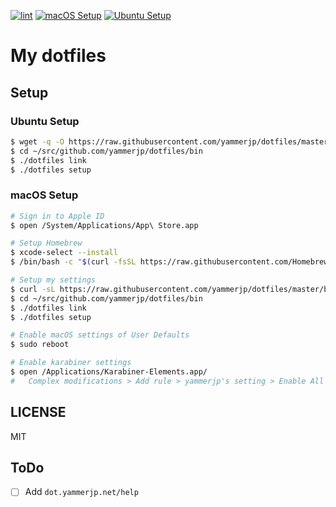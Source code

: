 [![lint](https://github.com/yammerjp/dotfiles/workflows/lint/badge.svg)](https://github.com/yammerjp/dotfiles/actions?query=workflow%3Alint)
[![macOS Setup](https://github.com/yammerjp/dotfiles/workflows/macOS%20Setup/badge.svg)](https://github.com/yammerjp/dotfiles/actions?query=workflow%3A%22macOS+Setup%22)
[![Ubuntu Setup](https://github.com/yammerjp/dotfiles/workflows/Ubuntu%20Setup/badge.svg)](https://github.com/yammerjp/dotfiles/actions?query=workflow%3A%22Ubuntu+Setup%22)

# My dotfiles

## Setup

### Ubuntu Setup

```sh
$ wget -q -O https://raw.githubusercontent.com/yammerjp/dotfiles/master/bin/download.sh | bash
$ cd ~/src/github.com/yammerjp/dotfiles/bin
$ ./dotfiles link
$ ./dotfiles setup
```

### macOS Setup

```sh
# Sign in to Apple ID
$ open /System/Applications/App\ Store.app

# Setup Homebrew
$ xcode-select --install
$ /bin/bash -c "$(curl -fsSL https://raw.githubusercontent.com/Homebrew/install/master/install.sh)"

# Setup my settings
$ curl -sL https://raw.githubusercontent.com/yammerjp/dotfiles/master/bin/download.sh | bash
$ cd ~/src/github.com/yammerjp/dotfiles/bin
$ ./dotfiles link
$ ./dotfiles setup

# Enable macOS settings of User Defaults
$ sudo reboot

# Enable karabiner settings
$ open /Applications/Karabiner-Elements.app/
#   Complex modifications > Add rule > yammerjp's setting > Enable All

```

## LICENSE

MIT

## ToDo

- [ ] Add `dot.yammerjp.net/help`

